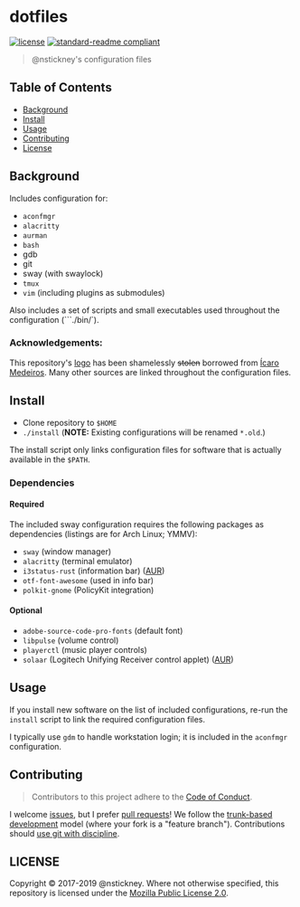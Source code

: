 # dotfiles

[![license](https://img.shields.io/github/license/nstickney/dotfiles.svg)](LICENSE)
[![standard-readme compliant](https://img.shields.io/badge/readme%20style-standard-brightgreen.svg?style=flat-square)](https://github.com/RichardLitt/standard-readme)

> @nstickney's configuration files

## Table of Contents

- [Background](#background)
- [Install](#install)
- [Usage](#usage)
- [Contributing](#contributing)
- [License](#license)

## Background

Includes configuration for:

* `aconfmgr`
* `alacritty`
* `aurman`
* `bash`
* gdb
* git
* sway (with swaylock)
* `tmux`
* `vim` (including plugins as submodules)

Also includes a set of scripts and small executables used throughout the configuration (```./bin/`).

### Acknowledgements:

This repository's [logo](logo.png) has been shamelessly ~~stolen~~ borrowed from [Ícaro Medeiros](https://dotfiles.zeef.com/icaro.medeiros). Many other sources are linked throughout the configuration files.

## Install

* Clone repository to `$HOME`
* `./install` (**NOTE:** Existing configurations will be renamed `*.old`.)

The install script only links configuration files for software that is actually available in the `$PATH`.

### Dependencies

#### Required

The included sway configuration requires the following packages as dependencies (listings are for Arch Linux; YMMV):

* `sway` (window manager)
* `alacritty` (terminal emulator)
* `i3status-rust` (information bar) ([AUR](https://aur.archlinux.org/packages/i3status-rust/))
* `otf-font-awesome` (used in info bar)
* `polkit-gnome` (PolicyKit integration)

#### Optional

* `adobe-source-code-pro-fonts` (default font)
* `libpulse` (volume control)
* `playerctl` (music player controls)
* `solaar` (Logitech Unifying Receiver control applet) ([AUR](https://aur.archlinux.org/packages/solaar/))

## Usage

If you install new software on the list of included configurations, re-run the `install` script to link the required configuration files.

I typically use `gdm` to handle workstation login; it is included in the `aconfmgr` configuration.

## Contributing

> Contributors to this project adhere to the [Code of Conduct](CONDUCT.md).

I welcome [issues](https://gitlab.com/nstickney/dotfiles/issues "Issues"), but I prefer [pull requests](https://gitlab.com/nstickney/dotfiles/merge_requests "Pull requests")!
We follow the [trunk-based development](https://trunkbaseddevelopment.com/) model (where your fork is a "feature branch").
Contributions should [use git with discipline](https://drewdevault.com/2019/02/25/Using-git-with-discipline.html).

## LICENSE

Copyright &copy; 2017-2019 @nstickney.
Where not otherwise specified, this repository is licensed under the [Mozilla Public License 2.0](LICENSE).
